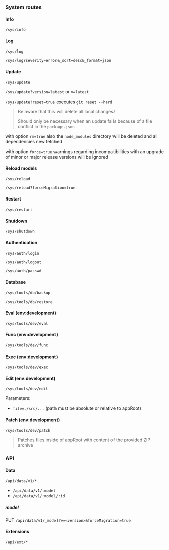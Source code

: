 ### System routes


#### Info

`/sys/info`


#### Log

`/sys/log`

`/sys/log?severity=error&_sort=desc&_format=json`


#### Update

`/sys/update`

`/sys/update?version=latest` or `v=latest` 

`/sys/update?reset=true` executes `git reset --hard`

> Be aware that this will delete all local changes!
> 
> Should only be necessary when an update fails because of a file conflict in the `package.json`

with option `rm=true` also the `node_modules` directory will be deleted and all dependencies new fetched

with option `force=true` warnings regarding incompatibilities with an upgrade of minor or major release versions will be ignored

#### Reload models

`/sys/reload`

`/sys/reload?forceMigration=true`


#### Restart

`/sys/restart`


#### Shutdown

`/sys/shutdown`


#### Authentication

`/sys/auth/login`

`/sys/auth/logout`

`/sys/auth/passwd`


#### Database

`/sys/tools/db/backup`

`/sys/tools/db/restore`


#### Eval (env:development)

`/sys/tools/dev/eval`


#### Func (env:development)

`/sys/tools/dev/func`


#### Exec (env:development)

`/sys/tools/dev/exec`


#### Edit (env:development)

`/sys/tools/dev/edit`

Parameters:

* `file=./src/...` (path must be absolute or relative to appRoot)


#### Patch (env:development)

`/sys/tools/dev/patch`

> Patches files inside of appRoot with content of the provided ZIP archive


### API


#### Data

`/api/data/v1/*`

* `/api/data/v1/:model`
* `/api/data/v1/:model/:id`


##### model

PUT `/api/data/v1/_model?v=<version>&forceMigration=true`


#### Extensions

`/api/ext/*`